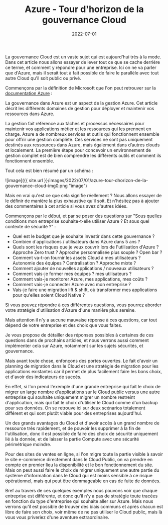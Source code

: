 ﻿---
layout: post
title: Azure - Tour d'horizon de la gouvernance Cloud
date: 2022-07-01
categories: [ "Azure" ]
githubcommentIdtoreplace: 
---


La gouvernance Cloud est un vaste sujet qui est aujourd'hui très à la mode. Dans cet article nous allons essayer de lever tout ce que se cache derrière ce terme, et comment y répondre pour une entreprise. Ici on ne va parler que d'Azure, mais il serait tout à fait possible de faire le parallèle avec tout autre Cloud qu'il soit public ou privé.

Commençons par la définition de Microsoft que l'on peut retrouver sur la [documentation Azure](https://docs.microsoft.com/en-us/azure/governance/azure-management) :

La gouvernance dans Azure est un aspect de la gestion Azure. Cet article décrit les différents domaines de gestion pour déployer et maintenir vos ressources dans Azure.

La gestion fait référence aux tâches et processus nécessaires pour maintenir vos applications métier et les ressources qui les prennent en charge. Azure a de nombreux services et outils qui fonctionnent ensemble pour offrir une gestion complète. Ces services ne sont pas uniquement destinés aux ressources dans Azure, mais également dans d’autres clouds et localement. La première étape pour concevoir un environnement de gestion complet est de bien comprendre les différents outils et comment ils fonctionnent ensemble.

Tout cela est bien résumé par un schéma :

![image]({{ site.url }}/images/2022/07/01/azure-tour-dhorizon-de-la-gouvernance-cloud-img0.png "image")

Mais en vrai qu'est ce que cela signifie réellement ? Nous allons essayer de le définir de manière la plus exhaustive qu'il soit. Et n'hésitez pas à ajouter des commentaires à cet article si vous avez d'autres idées.

Commençons par le début, et par se poser des questions sur "Sous quelles conditions mon entreprise souhaite-t-elle utiliser Azure ? Et sous quel contexte de sécurité ?" :

- Quel est le budget que je souhaite investir dans cette gouvernance ?
- Combien d'applications / utilisateurs dans Azure dans 5 ans ?
- Quels sont les risques que je veux couvrir lors de l'utilisation d'Azure ? Approche Zero trust ? Approche personnalisée plus souple ? Open bar ?
- Comment va-t-on fournir les assets Cloud à mes utilisateurs ? Autonomie des équipes ? Centralisation ? Approche mixte ?
- Comment ajouter de nouvelles applications / nouveaux utilisateurs ?
- Comment vais-je former mes équipes ? mes utilisateurs ?
- Comment vais-je monitorer Azure, mes applications, mes coûts ?
- Comment vais-je connecter Azure avec mon entreprise ?
- Vais-je faire une migration lift & shift, où transformer mes applications pour qu'elles soient Cloud Native ?

Si vous pouvez répondre à ces différentes questions, vous pourrez aborder votre stratégie d'utilisation d'Azure d'une manière plus sereine.

Mais attention il n'y a aucune mauvaise réponse à ces questions, car tout dépend de votre entreprise et des choix que vous faites.

Je vous propose de détailler des réponses possibles à certaines de ces questions dans de prochains articles, et nous verrons aussi comment implémenter cela sur Azure, notamment sur les sujets sécurités, et gouvernance.

Mais avant toute chose, enfonçons des portes ouvertes. Le fait d'avoir un planning de migration dans le Cloud et une stratégie de migration pour les applications existantes car il permet de plus facilement faire les bons choix, et d'avoir des indicateurs de succès.

En effet, si l'on prend l'exemple d'une grande entreprise qui fait le choix de migrer un large nombre d'applications sur le Cloud public versus une autre entreprise qui souhaite uniquement migrer un nombre restreint d'application, mais qui fait le choix d'utiliser le Cloud comme d'un backup pour ses données. On se retrouve ici sur deux scénarios totalement différent et qui sont plutôt viable pour des entreprises aujourd'hui.

Un des grands avantages du Cloud et d'avoir accès à un grand nombre de ressource très rapidement, et de pouvoir les supprimer à la fin de l'utilisation, donc il est possible de faire des choix de sécurité uniquement lié à la donnée, et de laisser la partie Compute avec une sécurité périmétrique moindre.

Pour des sites de ventes en ligne, si l'on migre toute la partie visible à savoir le site e-commerce directement dans le Cloud Public, on va prendre en compte en premier lieu la disponibilité et le bon fonctionnement du site. Mais on peut aussi faire le choix de migrer uniquement une autre partie du système d'information dans le Cloud qui est moins sensible à ce risque opérationnel, mais qui peut être dommageable en cas de fuite de données.

Bref au travers de ces quelques exemples nous pouvons voir que chaque entreprise est différente, et donc qu'il n'y a pas de stratégie toute tracées en fonction du type d'entreprise qui souhaite aller sur Azure. Mais nous verrons qu'il est possible de trouver des biais communs et après chacun est libre de faire son choix, voir même de ne pas utiliser le Cloud public, mais là vous vous priveriez d'une aventure extraordinaire.
